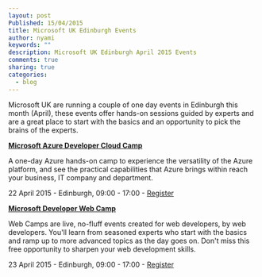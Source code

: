 ```yaml
---
layout: post
Published: 15/04/2015
title: Microsoft UK Edinburgh Events
author: nyami
keywords: ""
description: Microsoft UK Edinburgh April 2015 Events
comments: true
sharing: true
categories:
  - blog
---
```


Microsoft UK are running a couple of one day events in Edinburgh this month (April), these events offer hands-on sessions guided by experts and are a great place to start with the basics and an opportunity to pick the brains of the experts.

**[Microsoft Azure Developer Cloud Camp](https://msevents.microsoft.com/CUI/EventDetail.aspx?EventID=1032622343&Culture=en-GB&community=0)**

A one-day Azure hands-on camp to experience the versatility of the Azure platform, and see the practical capabilities that Azure brings within reach your business, IT company and department.

22 April 2015 - Edinburgh, 09:00 - 17:00 -
[Register](https://msevents.microsoft.com/CUI/EventDetail.aspx?EventID=1032622343&Culture=en-GB&community=0)


**[Microsoft Developer Web Camp](https://msevents.microsoft.com/CUI/EventDetail.aspx?EventID=1032622342&Culture=en-GB&community=0)**

Web Camps are live, no-fluff events created for web developers, by web developers. You'll learn from seasoned experts who start with the basics and ramp up to more advanced topics as the day goes on. Don't miss this free opportunity to sharpen your web development skills.

23 April 2015 - Edinburgh, 09:00 - 17:00 -
[Register](https://msevents.microsoft.com/CUI/EventDetail.aspx?EventID=1032622342&Culture=en-GB&community=0)
